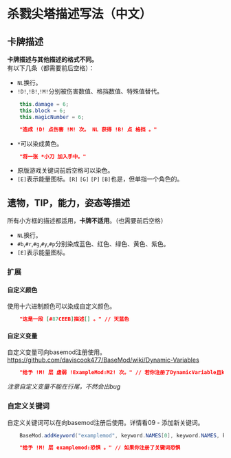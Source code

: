 # 杀戮尖塔描述写法（中文）

## 卡牌描述

<b>卡牌描述与其他描述的格式不同。</b></br>
有以下几条（都需要前后空格）：
* `NL`换行。
* `!D!`,`!B!`,`!M!`分别被伤害数值、格挡数值、特殊值替代。
```java
    this.damage = 6;
    this.block = 6;
    this.magicNumber = 6;
```
```json
    "造成 !D! 点伤害 !M! 次。 NL 获得 !B! 点 格挡 。"
```
* `*`可以染成黄色。
```json
    "将一张 *小刀 加入手中。"
```
* 原版游戏关键词前后空格可以染色。
* `[E]`表示能量图标。`[R]` `[G]` `[P]` `[B]`也是，但单指一个角色的。

## 遗物，TIP，能力，姿态等描述

所有小方框的描述都适用，<b>卡牌不适用</b>。（也需要前后空格）

* `NL`换行。
* `#b`,`#r`,`#g`,`#y`,`#p`分别染成蓝色、红色、绿色、黄色、紫色。
* `[E]`表示能量图标。

### 扩展

#### 自定义颜色

使用十六进制颜色可以染成自定义颜色。
```json
    "这是一段 [#87CEEB]描述[] 。" // 天蓝色
```

#### 自定义变量

自定义变量可向basemod注册使用。
https://github.com/daviscook477/BaseMod/wiki/Dynamic-Variables

```json
    "给予 !M! 层 虚弱 !ExampleMod:M2! 次。" // 若你注册了DynamicVariable且key()返回“ExampleMod:M2”
```
*注意自定义变量不能在行尾，不然会出bug*

### 自定义关键词

自定义关键词可以在向basemod注册后使用。详情看09 - 添加新关键词。
```java
    BaseMod.addKeyword("examplemod", keyword.NAMES[0], keyword.NAMES, keyword.DESCRIPTION);
```

```json
    "给予 !M! 层 examplemod:恐惧 。" // 如果你注册了关键词恐惧
```
